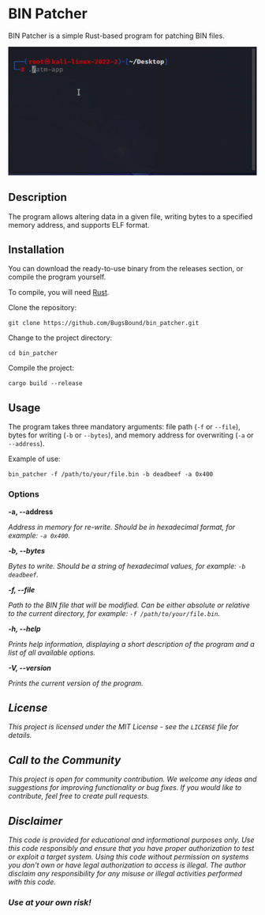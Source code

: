 # BIN Patcher

BIN Patcher is a simple Rust-based program for patching BIN files.

![Demo](./gif/demo.gif)

## Description

The program allows altering data in a given file, writing bytes to a specified memory address, and supports ELF format.

## Installation

You can download the ready-to-use binary from the releases section, or compile the program yourself.

To compile, you will need [Rust](https://www.rust-lang.org/).

Clone the repository:

```
git clone https://github.com/BugsBound/bin_patcher.git
```

Change to the project directory:

```
cd bin_patcher
```

Compile the project:

```
cargo build --release
```

## Usage

The program takes three mandatory arguments: file path (`-f` or `--file`), bytes for writing (`-b` or `--bytes`), and memory address for overwriting (`-a` or `--address`).

Example of use:

```
bin_patcher -f /path/to/your/file.bin -b deadbeef -a 0x400
```

### Options

**-a, --address <ADDRESS>**

Address in memory for re-write. Should be in hexadecimal format, for example: `-a 0x400`.

**-b, --bytes <BYTES>**

Bytes to write. Should be a string of hexadecimal values, for example: `-b deadbeef`.

**-f, --file <FILE>**

Path to the BIN file that will be modified. Can be either absolute or relative to the current directory, for example: `-f /path/to/your/file.bin`.

**-h, --help**

Prints help information, displaying a short description of the program and a list of all available options.

**-V, --version**

Prints the current version of the program.

## License

This project is licensed under the MIT License - see the `LICENSE` file for details.

## Call to the Community

This project is open for community contribution. We welcome any ideas and suggestions for improving functionality or bug fixes. If you would like to contribute, feel free to create pull requests.

## Disclaimer
This code is provided for educational and informational purposes only. Use this code responsibly and ensure that you have proper authorization to test or exploit a target system. Using this code without permission on systems you don't own or have legal authorization to access is illegal. The author disclaim any responsibility for any misuse or illegal activities performed with this code.

### **Use at your own risk!**